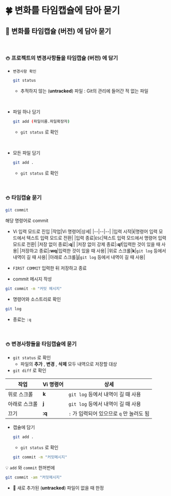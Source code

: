# 🍀 변화를 타임캡슐에 담아 묻기

## 🧸 변화를 타임캡슐 (버전) 에 담아 묻기

<br>

### ⛄ 프로젝트의 변경사항들을 타임캡슐 (버전) 에 담기

- `변경사항 확인`

  ```bash
  git status
  ```

  - 추적하지 않는 (**untracked**) 파일 : Git의 관리에 들어간 적 없는 파일

<br>

- 파일 하나 담기

  ```bash
  git add (파일이름.파일확장자)
  ```

  - `git status` 로 확인

<br>

- 모든 파일 담기

  ```bash
  git add .
  ```

  - `git status` 로 확인

<br>

### ⛄ 타임캡슐 묻기

```bash
git commit
```

해당 명령어로 commit

- Vi 입력 모드로 진입
  |작업|Vi 명령어|상세|
  |--|--|--|
  |입력 시작|**i**|명령어 입력 모드에서 텍스트 입력 모드로 전환|
  |입력 종료|`ESC`|텍스트 입력 모드에서 명령어 입력 모드로 전환|
  |저장 없이 종료|**:q**||
  |저장 없이 강제 종료|**:q!**|입력한 것이 있을 때 사용|
  |저장하고 종료|**:wq**|입력한 것이 있을 때 사용|
  |위로 스크롤|**k**|`git log` 등에서 내역이 길 때 사용|
  |아래로 스크롤|**j**|`git log` 등에서 내역이 길 때 사용|
- `FIRST COMMIT` 입력한 뒤 저장하고 종료

- commit 메시지 작성

```bash
git commit -m "커밋 메시지"
```

- 명령어와 소스트리로 확인

```bash
git log
```

- 종료는 `:q`

<br>

### ⛄ 변경사항들을 타임캡슐에 묻기

- `git status` 로 확인
  - 파일의 **추가** , **변경** , **삭제** 모두 내역으로 저장할 대상
- `git diff` 로 확인

| 작업          | Vi 명령어 | 상세                                      |
| ------------- | --------- | ----------------------------------------- |
| 위로 스크롤   | **k**     | `git log` 등에서 내역이 길 때 사용        |
| 아래로 스크롤 | **j**     | `git log` 등에서 내역이 길 때 사용        |
| 끄기          | **:q**    | `:` 가 입력되어 있으므로 `q` 만 눌러도 됨 |

- 캡슐에 담기

  ```bash
  git add .
  ```

  - `git status` 로 확인

  ```bash
  git commit -m "커밋메시지"
  ```

💡 `add` 와 `commit` 한꺼번에

```bash
git commit -am "커밋메시지"
```

- 🩷 새로 추가된 (**untracked**) 파일이 없을 때 한정

